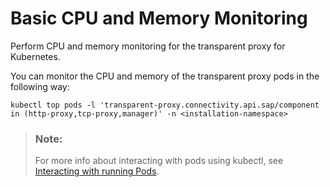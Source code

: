 <!-- loioaaf1a7db5d694436b978d5e71b52f1ac -->

# Basic CPU and Memory Monitoring

Perform CPU and memory monitoring for the transparent proxy for Kubernetes.

You can monitor the CPU and memory of the transparent proxy pods in the following way:

```
kubectl top pods -l 'transparent-proxy.connectivity.api.sap/component in (http-proxy,tcp-proxy,manager)' -n <installation-namespace>
```

> ### Note:  
> For more info about interacting with pods using kubectl, see [Interacting with running Pods](https://kubernetes.io/docs/reference/kubectl/quick-reference/#interacting-with-running-pods).

